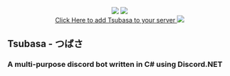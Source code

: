 <!-- Shield URLs -->
<p align="center">
    <img src="https://api.codacy.com/project/badge/Grade/e35fd4ba559d4ce4a31762c1b36345c7" />
    <img src="https://travis-ci.org/QuillDev/Tsubasa.svg?branch=master" />
    <br>
    <a href="https://discord.com/api/oauth2/authorize?client_id=753764233484828703&permissions=0&scope=bot">
    Click Here to add Tsubasa to your server
    </a>
    <a href="" alt="Tsubasa">
        <a><img src="https://user-images.githubusercontent.com/29633071/92825674-d2300980-f39d-11ea-8447-ca4c6b920843.png" /></a>
                
</p>

## Tsubasa - つばさ
### A multi-purpose discord bot written in C# using Discord.NET
